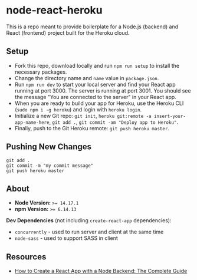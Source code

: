 # node-react-heroku

This is a repo meant to provide boilerplate for a Node.js (backend) and React (frontend) project built for the Heroku cloud.

## Setup

-   Fork this repo, download locally and run `npm run setup` to install the necessary packages.
-   Change the directory name and `name` value in `package.json`.
-   Run `npm run dev` to start your local server and find your React app running at port 3000. The server is running at port 3001. You should see the message "You are connected to the server" in your React app.
-   When you are ready to build your app for Heroku, use the Heroku CLI (`sudo npm i -g heroku`) and login with `heroku login`.
-   Initialize a new Git repo: `git init`, `heroku git:remote -a insert-your-app-name-here`, `git add .`, `git commit -am "Deploy app to Heroku"`.
-   Finally, push to the Git Heroku remote: `git push heroku master`.

## Pushing New Changes

```
git add .
git commit -m "my commit message"
git push heroku master
```

## About

-   **Node Version:** `>= 14.17.1`
-   **npm Version:** `>= 6.14.13`

**Dev Dependencies** (not including `create-react-app` dependencies):

-   `concurrently` - used to run server and client at the same time
-   `node-sass` - used to support SASS in client

## Resources

-   [How to Create a React App with a Node Backend: The Complete Guide](https://www.freecodecamp.org/news/how-to-create-a-react-app-with-a-node-backend-the-complete-guide/)
